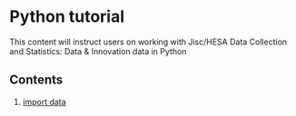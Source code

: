 # Python tutorial
This content will instruct users on working with Jisc/HESA Data Collection and Statistics: Data &amp; Innovation data in Python

## Contents
1) [import data](https://github.com/alexlastoriabutlerjisc/python-tutorial/data/importdata.md)

